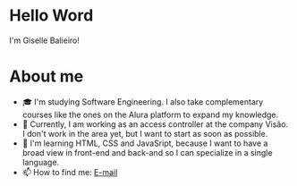 # Hello Word 
I'm Giselle Balieiro!

# About me 
- 🎓 I'm studying Software Engineering. I also take complementary courses like the ones on the Alura platform to expand my knowledge.
- 💼 Currently, I am working as an access controller at the company Visão. I don't work in the area yet, but I want to start as soon as possible.
- 🌱 I'm learning HTML, CSS and JavaSript, because I want to have a broad view in front-end and back-and so I can specialize in a single language.
- 📫 How to find me: <a href="mailto:gisellefbalieiro">E-mail</a>

